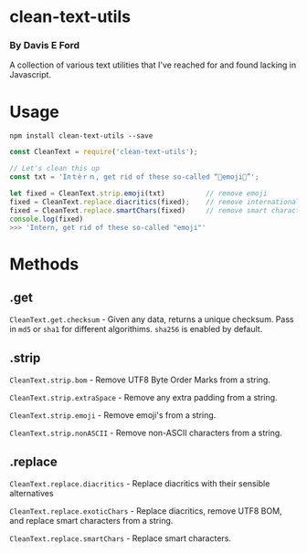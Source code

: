 # clean-text-utils
### By Davis E Ford

A collection of various text utilities that I've reached for and found lacking in Javascript.

# Usage

`npm install clean-text-utils --save`

```javascript
const CleanText = require('clean-text-utils');

// Let's clean this up
const txt = 'Iлｔèｒｎ, get rid of these so-called “💩emoji💩”';

let fixed = CleanText.strip.emoji(txt)          // remove emoji
fixed = CleanText.replace.diacritics(fixed);    // remove internationalization characters
fixed = CleanText.replace.smartChars(fixed)     // remove smart characters
console.log(fixed)
>>> 'Intern, get rid of these so-called "emoji"'
```

# Methods
## .get

`CleanText.get.checksum` - Given any data, returns a unique checksum. Pass in `md5` or `sha1` for different algorithims. `sha256` is enabled by default.
## .strip

`CleanText.strip.bom` - Remove UTF8 Byte Order Marks from a string.

`CleanText.strip.extraSpace` - Remove any extra padding from a string.

`CleanText.strip.emoji` - Remove emoji's from a string.

`CleanText.strip.nonASCII` - Remove non-ASCII characters from a string.

## .replace

`CleanText.replace.diacritics` - Replace diacritics with their sensible alternatives

`CleanText.replace.exoticChars` - Replace diacritics, remove UTF8 BOM, and replace smart characters from a string.

`CleanText.replace.smartChars` - Replace smart characters.